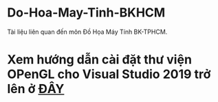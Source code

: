 # Do-Hoa-May-Tinh-BKHCM
Tài liệu liên quan đến môn Đồ Họa Máy Tính BK-TPHCM.


# Xem hướng dẫn cài đặt thư viện OPenGL cho Visual Studio 2019 trở lên ở [ĐÂY](https://github.com/Hastash/OpenGL_Visual_Studio_2019.git)
